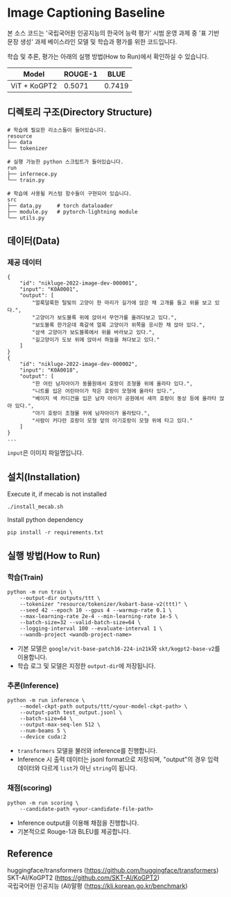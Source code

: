 # Image Captioning Baseline
본 소스 코드는 '국립국어원 인공지능의 한국어 능력 평가' 시범 운영 과제 중 '표 기반 문장 생성' 과제 베이스라인 모델 및 학습과 평가를 위한 코드입니다.

학습 및 추론, 평가는 아래의 실행 방법(How to Run)에서 확인하실 수 있습니다.  

|Model|ROUGE-1|BLUE|
|:---:|---|---|
|ViT + KoGPT2|0.5071|0.7419|

## 디렉토리 구조(Directory Structure)
```
# 학습에 필요한 리소스들이 들어있습니다.
resource
├── data
└── tokenizer

# 실행 가능한 python 스크립트가 들어있습니다.
run
├── infernece.py
└── train.py

# 학습에 사용될 커스텀 함수들이 구현되어 있습니다.
src
├── data.py     # torch dataloader
├── module.py   # pytorch-lightning module
└── utils.py
```

## 데이터(Data)
### 제공 데이터
```
{
    "id": "nikluge-2022-image-dev-000001",
    "input": "K0A0001",
    "output": [
        "얼룩덜룩한 털빛의 고양이 한 마리가 길가에 앉은 채 고개를 들고 위를 보고 있다.",
        "고양이가 보도블록 위에 앉아서 무언가를 올려다보고 있다.",
        "보도블록 한가운데 흑갈색 얼룩 고양이가 위쪽을 응시한 채 앉아 있다.",
        "삼색 고양이가 보도블록에서 위를 바라보고 있다.",
        "길고양이가 도보 위에 앉아서 하늘을 쳐다보고 있다."
    ]
}
{
    "id": "nikluge-2022-image-dev-000002",
    "input": "K0A0018",
    "output": [
        "한 어린 남자아이가 동물원에서 호랑이 조형물 위에 올라타 있다.",
        "니트를 입은 어린아이가 작은 호랑이 모형에 올라타 있다.",
        "베이지 색 카디건을 입은 남자 아이가 공원에서 새끼 호랑이 동상 등에 올라타 앉아 있다.",
        "아기 호랑이 조형물 위에 남자아이가 올라탔다.",
        "사람이 커다란 호랑이 모형 앞의 아기호랑이 모형 위에 타고 있다."
    ]
}
...
```
`input`은 이미지 파일명입니다.

## 설치(Installation)
Execute it, if mecab is not installed
```
./install_mecab.sh
```

Install python dependency
```
pip install -r requirements.txt
```

## 실행 방법(How to Run)
### 학습(Train)
```
python -m run train \
    --output-dir outputs/ttt \
    --tokenizer "resource/tokenizer/kobart-base-v2(ttt)" \
    --seed 42 --epoch 10 --gpus 4 --warmup-rate 0.1 \
    --max-learning-rate 2e-4 --min-learning-rate 1e-5 \
    --batch-size=32 --valid-batch-size=64 \
    --logging-interval 100 --evaluate-interval 1 \
    --wandb-project <wandb-project-name>
```
- 기본 모델은 `google/vit-base-patch16-224-in21k`와 `skt/kogpt2-base-v2`를 이용합니다.
- 학습 로그 및 모델은 지정한 `output-dir`에 저장됩니다.

### 추론(Inference)
```
python -m run inference \
    --model-ckpt-path outputs/ttt/<your-model-ckpt-path> \
    --output-path test_output.jsonl \
    --batch-size=64 \
    --output-max-seq-len 512 \
    --num-beams 5 \
    --device cuda:2
```
- `transformers` 모델을 불러와 inference를 진행합니다.
- Inference 시 출력 데이터는 jsonl format으로 저장되며, "output"의 경우 입력 데이터와 다르게 `list`가 아닌 `string`이 됩니다.

### 채점(scoring)
```
python -m run scoring \
    --candidate-path <your-candidate-file-path>
```
- Inference output을 이용해 채점을 진행합니다.
- 기본적으로 Rouge-1과 BLEU를 제공합니다.

## Reference

huggingface/transformers (https://github.com/huggingface/transformers)  
SKT-AI/KoGPT2 (https://github.com/SKT-AI/KoGPT2)  
국립국어원 인공지능 (AI)말평 (https://kli.korean.go.kr/benchmark)  
